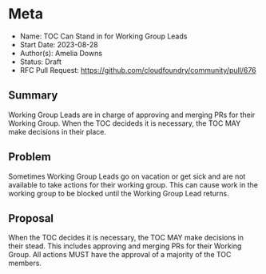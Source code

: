 # Meta
[meta]: #meta
- Name: TOC Can Stand in for Working Group Leads
- Start Date: 2023-08-28
- Author(s): Amelia Downs
- Status: Draft <!-- Acceptable values: Draft, Approved, On Hold, Superseded -->
- RFC Pull Request: https://github.com/cloudfoundry/community/pull/676


## Summary

Working Group Leads are in charge of approving and merging PRs for their
Working Group. When the TOC decideds it is necessary, the TOC MAY make decisions in their place.

## Problem

Sometimes Working Group Leads go on vacation or get sick and are not available
to take actions for their working group. This can cause work in the working group to be blocked until
the Working Group Lead returns.

## Proposal

When the TOC decides it is necessary, the TOC MAY make decisions in their stead. This
includes approving and merging PRs for their Working Group. All actions MUST
have the approval of a majority of the TOC members.
